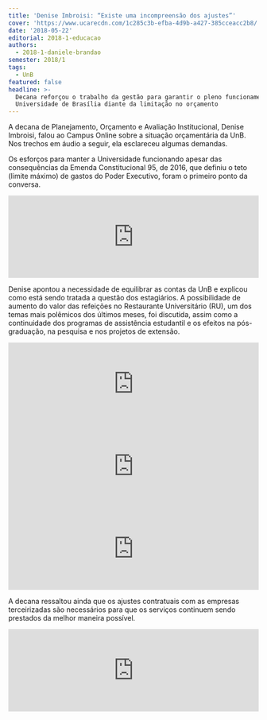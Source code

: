```yaml
---
title: 'Denise Imbroisi: “Existe uma incompreensão dos ajustes”'
cover: 'https://www.ucarecdn.com/1c285c3b-efba-4d9b-a427-385cceacc2b8/'
date: '2018-05-22'
editorial: 2018-1-educacao
authors:
  - 2018-1-daniele-brandao
semester: 2018/1
tags:
  - UnB
featured: false
headline: >-
  Decana reforçou o trabalho da gestão para garantir o pleno funcionamento da
  Universidade de Brasília diante da limitação no orçamento
---
```

A decana de Planejamento, Orçamento e Avaliação Institucional, Denise Imbroisi, falou ao Campus Online sobre a situação orçamentária da UnB. Nos trechos em áudio a seguir, ela esclareceu algumas demandas.

Os esforços para manter a Universidade funcionando apesar das consequências da Emenda Constitucional 95, de 2016, que definiu o teto (limite máximo) de gastos do Poder Executivo, foram o primeiro ponto da conversa.

<iframe width="100%" height="166" scrolling="no" frameborder="no" src="https://w.soundcloud.com/player/?url=https%3A//api.soundcloud.com/tracks/446151897&amp;color=ff5500"></iframe>

Denise apontou a necessidade de equilibrar as contas da UnB e explicou como está sendo tratada a questão dos estagiários. A possibilidade de aumento do valor das refeições no Restaurante Universitário (RU), um dos temas mais polêmicos dos últimos meses, foi discutida, assim como a continuidade dos programas de assistência estudantil e os efeitos na pós-graduação, na pesquisa e nos projetos de extensão.

<iframe width="100%" height="166" scrolling="no" frameborder="no" src="https://w.soundcloud.com/player/?url=https%3A//api.soundcloud.com/tracks/446165790&amp;color=ff5500"></iframe>

<iframe width="100%" height="166" scrolling="no" frameborder="no" src="https://w.soundcloud.com/player/?url=https%3A//api.soundcloud.com/tracks/446165784&amp;color=ff5500"></iframe>

<iframe width="100%" height="166" scrolling="no" frameborder="no" src="https://w.soundcloud.com/player/?url=https%3A//api.soundcloud.com/tracks/446165778&amp;color=ff5500"></iframe>

A decana ressaltou ainda que os ajustes contratuais com as empresas terceirizadas são necessários para que os serviços continuem sendo prestados da melhor maneira possível.

<iframe width="100%" height="166" scrolling="no" frameborder="no" src="https://w.soundcloud.com/player/?url=https%3A//api.soundcloud.com/tracks/446170548&amp;color=ff5500"></iframe>
